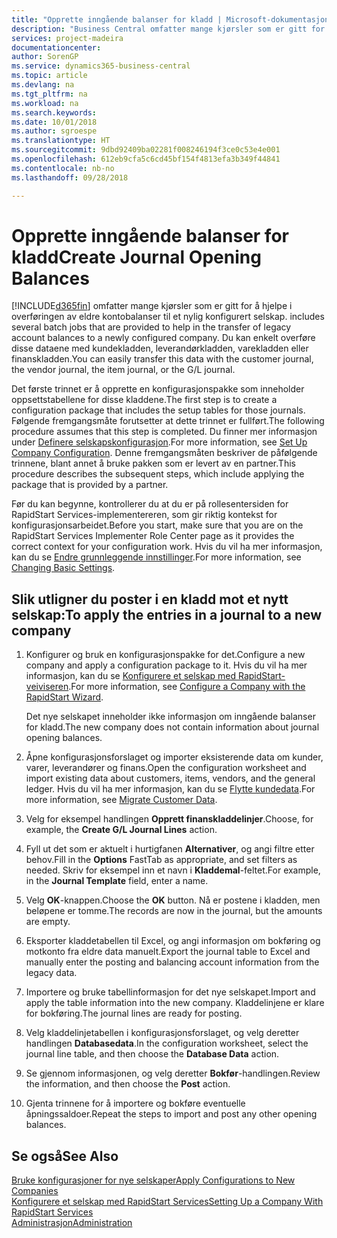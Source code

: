 ```yaml
---
title: "Opprette inngående balanser for kladd | Microsoft-dokumentasjon"
description: "Business Central omfatter mange kjørsler som er gitt for å hjelpe i overføringen av eldre kontobalanser til et nylig konfigurert selskap. Du kan enkelt overføre disse dataene med kladdebokføringer."
services: project-madeira
documentationcenter: 
author: SorenGP
ms.service: dynamics365-business-central
ms.topic: article
ms.devlang: na
ms.tgt_pltfrm: na
ms.workload: na
ms.search.keywords: 
ms.date: 10/01/2018
ms.author: sgroespe
ms.translationtype: HT
ms.sourcegitcommit: 9dbd92409ba02281f008246194f3ce0c53e4e001
ms.openlocfilehash: 612eb9cfa5c6cd45bf154f4813efa3b349f44841
ms.contentlocale: nb-no
ms.lasthandoff: 09/28/2018

---
```

# <a name="create-journal-opening-balances"></a><span data-ttu-id="02ebb-104">Opprette inngående balanser for kladd</span><span class="sxs-lookup"><span data-stu-id="02ebb-104">Create Journal Opening Balances</span></span>
[!INCLUDE[d365fin](includes/d365fin_md.md)] <span data-ttu-id="02ebb-105">omfatter mange kjørsler som er gitt for å hjelpe i overføringen av eldre kontobalanser til et nylig konfigurert selskap.</span><span class="sxs-lookup"><span data-stu-id="02ebb-105"> includes several batch jobs that are provided to help in the transfer of legacy account balances to a newly configured company.</span></span> <span data-ttu-id="02ebb-106">Du kan enkelt overføre disse dataene med kundekladden, leverandørkladden, varekladden eller finanskladden.</span><span class="sxs-lookup"><span data-stu-id="02ebb-106">You can easily transfer this data with the customer journal, the vendor journal, the item journal, or the G/L journal.</span></span>

<span data-ttu-id="02ebb-107">Det første trinnet er å opprette en konfigurasjonspakke som inneholder oppsettstabellene for disse kladdene.</span><span class="sxs-lookup"><span data-stu-id="02ebb-107">The first step is to create a configuration package that includes the setup tables for those journals.</span></span> <span data-ttu-id="02ebb-108">Følgende fremgangsmåte forutsetter at dette trinnet er fullført.</span><span class="sxs-lookup"><span data-stu-id="02ebb-108">The following procedure assumes that this step is completed.</span></span> <span data-ttu-id="02ebb-109">Du finner mer informasjon under [Definere selskapskonfigurasjon](admin-set-up-company-configuration.md).</span><span class="sxs-lookup"><span data-stu-id="02ebb-109">For more information, see [Set Up Company Configuration](admin-set-up-company-configuration.md).</span></span> <span data-ttu-id="02ebb-110">Denne fremgangsmåten beskriver de påfølgende trinnene, blant annet å bruke pakken som er levert av en partner.</span><span class="sxs-lookup"><span data-stu-id="02ebb-110">This procedure describes the subsequent steps, which include applying the package that is provided by a partner.</span></span>  

<span data-ttu-id="02ebb-111">Før du kan begynne, kontrollerer du at du er på rollesentersiden for RapidStart Services-implementereren, som gir riktig kontekst for konfigurasjonsarbeidet.</span><span class="sxs-lookup"><span data-stu-id="02ebb-111">Before you start, make sure that you are on the RapidStart Services Implementer Role Center page as it provides the correct context for your configuration work.</span></span> <span data-ttu-id="02ebb-112">Hvis du vil ha mer informasjon, kan du se [Endre grunnleggende innstillinger](ui-change-basic-settings.md).</span><span class="sxs-lookup"><span data-stu-id="02ebb-112">For more information, see [Changing Basic Settings](ui-change-basic-settings.md).</span></span>

## <a name="to-apply-the-entries-in-a-journal-to-a-new-company"></a><span data-ttu-id="02ebb-113">Slik utligner du poster i en kladd mot et nytt selskap:</span><span class="sxs-lookup"><span data-stu-id="02ebb-113">To apply the entries in a journal to a new company</span></span>  
1. <span data-ttu-id="02ebb-114">Konfigurer og bruk en konfigurasjonspakke for det.</span><span class="sxs-lookup"><span data-stu-id="02ebb-114">Configure a new company and apply a configuration package to it.</span></span> <span data-ttu-id="02ebb-115">Hvis du vil ha mer informasjon, kan du se [Konfigurere et selskap med RapidStart-veiviseren](admin-how-to-configure-a-company-with-the-rapidstart-wizard.md).</span><span class="sxs-lookup"><span data-stu-id="02ebb-115">For more information, see [Configure a Company with the RapidStart Wizard](admin-how-to-configure-a-company-with-the-rapidstart-wizard.md).</span></span>  

    <span data-ttu-id="02ebb-116">Det nye selskapet inneholder ikke informasjon om inngående balanser for kladd.</span><span class="sxs-lookup"><span data-stu-id="02ebb-116">The new company does not contain information about journal opening balances.</span></span>  

2. <span data-ttu-id="02ebb-117">Åpne konfigurasjonsforslaget og importer eksisterende data om kunder, varer, leverandører og finans.</span><span class="sxs-lookup"><span data-stu-id="02ebb-117">Open the configuration worksheet and import existing data about customers, items, vendors, and the general ledger.</span></span> <span data-ttu-id="02ebb-118">Hvis du vil ha mer informasjon, kan du se [Flytte kundedata](admin-migrate-customer-data.md).</span><span class="sxs-lookup"><span data-stu-id="02ebb-118">For more information, see [Migrate Customer Data](admin-migrate-customer-data.md).</span></span>  
3. <span data-ttu-id="02ebb-119">Velg for eksempel handlingen **Opprett finanskladdelinjer**.</span><span class="sxs-lookup"><span data-stu-id="02ebb-119">Choose, for example, the **Create G/L Journal Lines** action.</span></span>  
4. <span data-ttu-id="02ebb-120">Fyll ut det som er aktuelt i hurtigfanen **Alternativer**, og angi filtre etter behov.</span><span class="sxs-lookup"><span data-stu-id="02ebb-120">Fill in the **Options** FastTab as appropriate, and set filters as needed.</span></span> <span data-ttu-id="02ebb-121">Skriv for eksempel inn et navn i **Kladdemal**-feltet.</span><span class="sxs-lookup"><span data-stu-id="02ebb-121">For example, in the **Journal Template** field, enter a name.</span></span>  
5. <span data-ttu-id="02ebb-122">Velg **OK**-knappen.</span><span class="sxs-lookup"><span data-stu-id="02ebb-122">Choose the **OK** button.</span></span> <span data-ttu-id="02ebb-123">Nå er postene i kladden, men beløpene er tomme.</span><span class="sxs-lookup"><span data-stu-id="02ebb-123">The records are now in the journal, but the amounts are empty.</span></span>  
6. <span data-ttu-id="02ebb-124">Eksporter kladdetabellen til Excel, og angi informasjon om bokføring og motkonto fra eldre data manuelt.</span><span class="sxs-lookup"><span data-stu-id="02ebb-124">Export the journal table to Excel and manually enter the posting and balancing account information from the legacy data.</span></span>
7. <span data-ttu-id="02ebb-125">Importere og bruke tabellinformasjon for det nye selskapet.</span><span class="sxs-lookup"><span data-stu-id="02ebb-125">Import and apply the table information into the new company.</span></span> <span data-ttu-id="02ebb-126">Kladdelinjene er klare for bokføring.</span><span class="sxs-lookup"><span data-stu-id="02ebb-126">The journal lines are ready for posting.</span></span>  
8. <span data-ttu-id="02ebb-127">Velg kladdelinjetabellen i konfigurasjonsforslaget, og velg deretter handlingen **Databasedata**.</span><span class="sxs-lookup"><span data-stu-id="02ebb-127">In the configuration worksheet, select the journal line table, and then choose the **Database Data** action.</span></span>  
9. <span data-ttu-id="02ebb-128">Se gjennom informasjonen, og velg deretter **Bokfør**-handlingen.</span><span class="sxs-lookup"><span data-stu-id="02ebb-128">Review the information, and then choose the **Post** action.</span></span>  
10. <span data-ttu-id="02ebb-129">Gjenta trinnene for å importere og bokføre eventuelle åpningssaldoer.</span><span class="sxs-lookup"><span data-stu-id="02ebb-129">Repeat the steps to import and post any other opening balances.</span></span>  

## <a name="see-also"></a><span data-ttu-id="02ebb-130">Se også</span><span class="sxs-lookup"><span data-stu-id="02ebb-130">See Also</span></span>  
[<span data-ttu-id="02ebb-131">Bruke konfigurasjoner for nye selskaper</span><span class="sxs-lookup"><span data-stu-id="02ebb-131">Apply Configurations to New Companies</span></span>](admin-apply-configuration-to-new-companies.md)  
[<span data-ttu-id="02ebb-132">Konfigurere et selskap med RapidStart Services</span><span class="sxs-lookup"><span data-stu-id="02ebb-132">Setting Up a Company With RapidStart Services</span></span>](admin-set-up-a-company-with-rapidstart.md)  
[<span data-ttu-id="02ebb-133">Administrasjon</span><span class="sxs-lookup"><span data-stu-id="02ebb-133">Administration</span></span>](admin-setup-and-administration.md)

